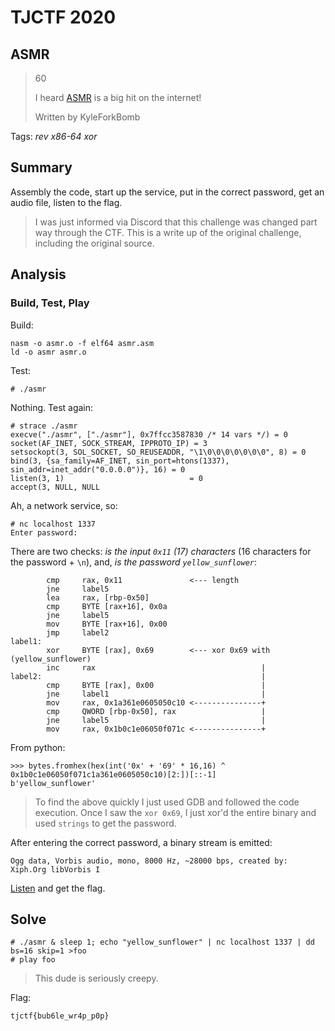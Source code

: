 # TJCTF 2020

## ASMR

> 60
>
> I heard [ASMR](asmr.asm) is a big hit on the internet!
>
> Written by KyleForkBomb

Tags: _rev_ _x86-64_ _xor_


## Summary

Assembly the code, start up the service, put in the correct password, get an audio file, listen to the flag.

> I was just informed via Discord that this challenge was changed part way through the CTF.  This is a write up of the original challenge, including the original source.


## Analysis

### Build, Test, Play

Build:

```
nasm -o asmr.o -f elf64 asmr.asm
ld -o asmr asmr.o
```

Test:

```
# ./asmr
```

Nothing.  Test again:

```
# strace ./asmr
execve("./asmr", ["./asmr"], 0x7ffcc3587830 /* 14 vars */) = 0
socket(AF_INET, SOCK_STREAM, IPPROTO_IP) = 3
setsockopt(3, SOL_SOCKET, SO_REUSEADDR, "\1\0\0\0\0\0\0\0", 8) = 0
bind(3, {sa_family=AF_INET, sin_port=htons(1337), sin_addr=inet_addr("0.0.0.0")}, 16) = 0
listen(3, 1)                            = 0
accept(3, NULL, NULL
```

Ah, a network service, so:

```
# nc localhost 1337
Enter password:
```

There are two checks: _is the input `0x11` (17) characters_ (16 characters for the password + `\n`), and, _is the password `yellow_sunflower`_:

```
        cmp     rax, 0x11               <--- length
        jne     label5
        lea     rax, [rbp-0x50]
        cmp     BYTE [rax+16], 0x0a
        jne     label5
        mov     BYTE [rax+16], 0x00
        jmp     label2
label1:
        xor     BYTE [rax], 0x69        <--- xor 0x69 with (yellow_sunflower)
        inc     rax                                     |
label2:                                                 |
        cmp     BYTE [rax], 0x00                        |
        jne     label1                                  |
        mov     rax, 0x1a361e0605050c10 <---------------+
        cmp     QWORD [rbp-0x50], rax                   |
        jne     label5                                  |
        mov     rax, 0x1b0c1e06050f071c <---------------+
```

From python:

```
>>> bytes.fromhex(hex(int('0x' + '69' * 16,16) ^ 0x1b0c1e06050f071c1a361e0605050c10)[2:])[::-1]
b'yellow_sunflower'
```

> To find the above quickly I just used GDB and followed the code execution.  Once I saw the `xor 0x69`, I just xor'd the entire binary and used `strings` to get the password.

After entering the correct password, a binary stream is emitted:

```
Ogg data, Vorbis audio, mono, 8000 Hz, ~28000 bps, created by: Xiph.Org libVorbis I
```

[Listen](foo) and get the flag.


## Solve

```shell
# ./asmr & sleep 1; echo "yellow_sunflower" | nc localhost 1337 | dd bs=16 skip=1 >foo
# play foo
```

> This dude is seriously creepy.

Flag:

```
tjctf{bub6le_wr4p_p0p}
```
